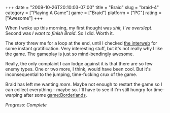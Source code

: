 +++
date = "2009-10-26T20:10:03-07:00"
title = "Braid"
slug = "braid-4"
category = ["Playing A Game"]
game = ["Braid"]
platform = ["PC"]
rating = ["Awesome"]
+++

When I woke up this morning, my first thought was <i>shit, I've overslept</i>.  Second was <i>I want to finish Braid</i>.  So I did.  Worth it.

The story threw me for a loop at the end, until I checked <a href="http://www.gamefaqs.com/computer/doswin/file/955510/53842">the interweb</a> for some instant gratification.  Very interesting stuff, but it's not really why I like the game.  The gameplay is just so mind-bendingly awesome.

Really, the only complaint I can lodge against it is that there are so few enemy types.  One or two more, I think, would have been cool.  But it's inconsequential to the jumping, time-fucking crux of the game.

Braid has left me wanting <i>more</i>.  Maybe not enough to restart the game so I can collect everything - maybe so.  I'll have to see if I'm still hungry for time-warping after some <game:Borderlands>.

<i>Progress: Complete</i>